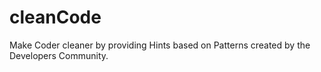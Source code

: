 cleanCode
=========

Make Coder cleaner by providing Hints based on Patterns created by the Developers Community.
